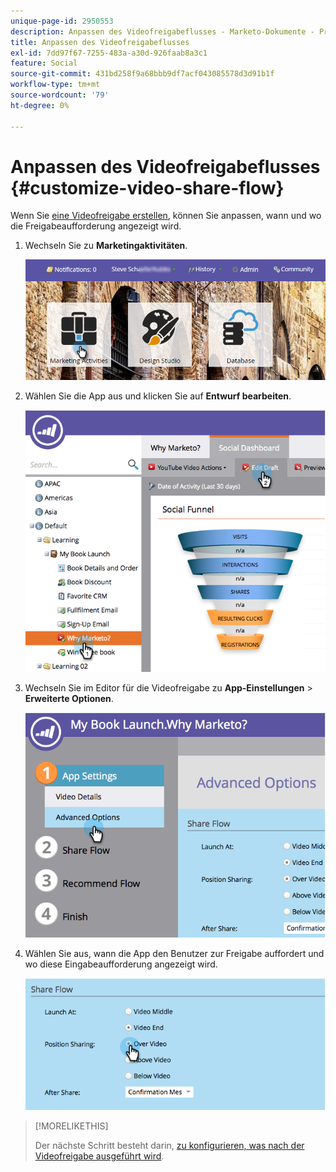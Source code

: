 ```yaml
---
unique-page-id: 2950553
description: Anpassen des Videofreigabeflusses - Marketo-Dokumente - Produktdokumentation
title: Anpassen des Videofreigabeflusses
exl-id: 7dd97f67-7255-483a-a30d-926faab8a3c1
feature: Social
source-git-commit: 431bd258f9a68bbb9df7acf043085578d3d91b1f
workflow-type: tm+mt
source-wordcount: '79'
ht-degree: 0%

---
```


# Anpassen des Videofreigabeflusses {#customize-video-share-flow}

Wenn Sie [eine Videofreigabe erstellen](/help/marketo/product-docs/demand-generation/landing-pages/free-form-landing-pages/add-a-video-to-a-free-form-landing-page.md), können Sie anpassen, wann und wo die Freigabeaufforderung angezeigt wird.

1. Wechseln Sie zu **Marketingaktivitäten**.

   ![](assets/login-marketing-activities-2.png)

1. Wählen Sie die App aus und klicken Sie auf **Entwurf bearbeiten**.

   ![](assets/image2014-9-22-16-3a40-3a41.png)

1. Wechseln Sie im Editor für die Videofreigabe zu **App-Einstellungen** > **Erweiterte Optionen**.

   ![](assets/image2014-9-22-16-3a41-3a3.png)

1. Wählen Sie aus, wann die App den Benutzer zur Freigabe auffordert und wo diese Eingabeaufforderung angezeigt wird.

   ![](assets/image2014-9-22-16-3a41-3a20.png)

>[!MORELIKETHIS]
>
>Der nächste Schritt besteht darin, [zu konfigurieren, was nach der Videofreigabe ausgeführt wird](/help/marketo/product-docs/demand-generation/social/configuring-social-actions/configure-after-share-prompts.md).
